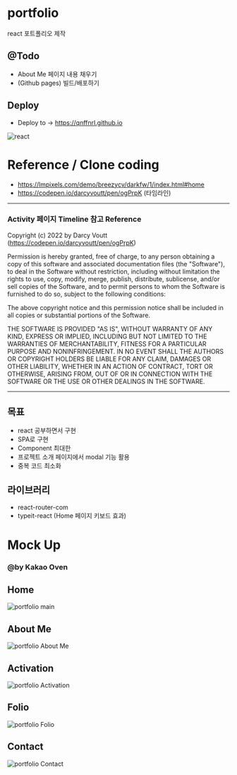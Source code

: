 # portfolio
react 포트폴리오 제작

## @Todo
* About Me 페이지 내용 채우기
* (Github pages) 빌드/배포하기

## Deploy
* Deploy to -> https://qnffnrl.github.io

![react](https://user-images.githubusercontent.com/71891870/208365891-04c55de3-c294-40ba-aca3-097efc730a4c.png)

# Reference / Clone coding
* https://lmpixels.com/demo/breezycv/darkfw/1/index.html#home
* https://codepen.io/darcyvoutt/pen/ogPrpK (타임라인)

---
### Activity 페이지 Timeline 참고 Reference
Copyright (c) 2022 by Darcy Voutt (https://codepen.io/darcyvoutt/pen/ogPrpK)

Permission is hereby granted, free of charge, to any person obtaining a copy of this software and associated documentation files (the "Software"), to deal in the Software without restriction, including without limitation the rights to use, copy, modify, merge, publish, distribute, sublicense, and/or sell copies of the Software, and to permit persons to whom the Software is furnished to do so, subject to the following conditions:

The above copyright notice and this permission notice shall be included in all copies or substantial portions of the Software.

THE SOFTWARE IS PROVIDED "AS IS", WITHOUT WARRANTY OF ANY KIND, EXPRESS OR IMPLIED, INCLUDING BUT NOT LIMITED TO THE WARRANTIES OF MERCHANTABILITY, FITNESS FOR A PARTICULAR PURPOSE AND NONINFRINGEMENT. IN NO EVENT SHALL THE AUTHORS OR COPYRIGHT HOLDERS BE LIABLE FOR ANY CLAIM, DAMAGES OR OTHER LIABILITY, WHETHER IN AN ACTION OF CONTRACT, TORT OR OTHERWISE, ARISING FROM, OUT OF OR IN CONNECTION WITH THE SOFTWARE OR THE USE OR OTHER DEALINGS IN THE SOFTWARE.

---


## 목표
* react 공부하면서 구현
* SPA로 구현
* Component 최대한 
* 프로젝트 소개 페이지에서 modal 기능 활용
* 중복 코드 최소화 

## 라이브러리
* react-router-com
* typeit-react (Home 페이지 키보드 효과)

# Mock Up 
### @by Kakao Oven
## Home
![portfolio  main](https://user-images.githubusercontent.com/71891870/208224255-7f8cd3ad-26ec-45e7-a460-c11744f860eb.png)

## About Me
![portfolio  About Me](https://user-images.githubusercontent.com/71891870/208224261-09930dc7-f2cb-4622-8b54-d158f4f58f34.png)

## Activation
![portfolio  Activation](https://user-images.githubusercontent.com/71891870/208224281-bebc3314-6876-4af3-833a-fb59ab953f7a.png)

## Folio
![portfolio  Folio](https://user-images.githubusercontent.com/71891870/208224289-560eb087-26fe-462e-ad91-20c3a79a100f.png)

## Contact
![portfolio  Contact](https://user-images.githubusercontent.com/71891870/208224295-16117d76-b98a-4ba2-aaaf-9f74cd6d889b.png)
